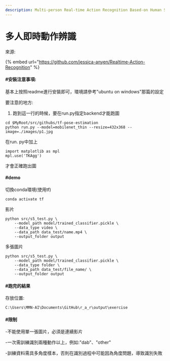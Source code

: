 ```yaml
---
description: Multi-person Real-time Action Recognition Based-on Human Skeleton
---
```


# 多人即時動作辨識

來源:

{% embed url="https://github.com/jessica-anyen/Realtime-Action-Recognition" %}

#### \#安裝注意事項:

基本上按照readme進行安裝即可，環境請參考"ubuntu on windows"那篇的設定

要注意的地方:

1.  跑到這一行的時候，要在run.py指定backend才能跑圖

```text
cd $MyRoot/src/githubs/tf-pose-estimation
python run.py --model=mobilenet_thin --resize=432x368 --image=./images/p1.jpg
```

在run. py中加上

```text
import matplotlib as mpl
mpl.use('TKAgg')
```

才會正確跑出圖

#### \#demo

切換conda環境\(使用tf\)

```text
conda activate tf
```



影片

```text
python src/s5_test.py \
    --model_path model/trained_classifier.pickle \
    --data_type video \
    --data_path data_test/name.mp4 \
    --output_folder output
```

多張圖片

```text
python src/s5_test.py \
    --model_path model/trained_classifier.pickle \
    --data_type folder \
    --data_path data_test/file_name/ \
    --output_folder output
```

#### \#跑完的結果

存放位置:

```text
C:\Users\MMN-AI\Documents\GitHub\r_a_r\output\exercise
```

#### \#限制

-不能使用單一張圖片，必須是連續影片

-一次需訓練識別兩種動作以上，例如:"dab"、"other"

-訓練資料需具多角度樣本，否則在識別過程中可能因為角度問題，導致識別失敗

